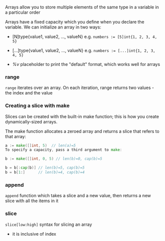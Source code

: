 Arrays allow you to store multiple elements of the same type in a variable in a particular order

Arrays have a fixed capacity which you define when you declare the variable. We can initialize an array in two ways:

- [N]type{value1, value2, ..., valueN} e.g. `numbers := [5]int{1, 2, 3, 4, 5}`
- [...]type{value1, value2, ..., valueN} e.g. `numbers := [...]int{1, 2, 3, 4, 5}`

- *%v* placeholder to print the "default" format, which works well for arrays

### range
`range` iterates over an array. On each iteration, range returns two values - the index and the value

### Creating a slice with make
Slices can be created with the built-in make function; this is how you create dynamically-sized arrays.

The make function allocates a zeroed array and returns a slice that refers to that array:

```go
a := make([]int, 5)  // len(a)=5
To specify a capacity, pass a third argument to make:

b := make([]int, 0, 5) // len(b)=0, cap(b)=5

b = b[:cap(b)] // len(b)=5, cap(b)=5
b = b[1:]      // len(b)=4, cap(b)=4
```

### append

`append` function which takes a slice and a new value, then returns a new slice with all the items in it

### slice

`slice[low:high]` syntax for slicing an array
- it is inclusive of index